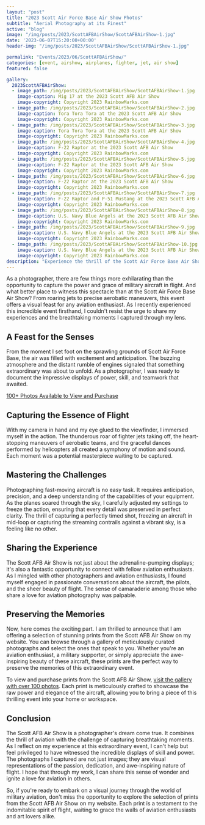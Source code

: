 ```yaml
---
layout: "post"
title: "2023 Scott Air Force Base Air Show Photos"
subtitle: "Aerial Photography at its Finest"
active: "blog"
image: "/img/posts/2023/ScottAFBAirShow/ScottAFBAirShow-1.jpg"
date: '2023-06-07T15:20:00+00:00'
header-img: "/img/posts/2023/ScottAFBAirShow/ScottAFBAirShow-1.jpg"

permalink: "Events/2023/06/ScottAFBAirShow/"
categories: [event, airshow, airplanes, fighter, jet, air show]
featured: false

gallery:
  2023ScottAFBAirShow:
  - image_path: /img/posts/2023/ScottAFBAirShow/ScottAFBAirShow-1.jpg
    image-caption: Mig 17 at the 2023 Scott AFB Air Show
    image-copyright: Copyright 2023 RainbowMarks.com
  - image_path: /img/posts/2023/ScottAFBAirShow/ScottAFBAirShow-2.jpg
    image-caption: Tora Tora Tora at the 2023 Scott AFB Air Show
    image-copyright: Copyright 2023 RainbowMarks.com
  - image_path: /img/posts/2023/ScottAFBAirShow/ScottAFBAirShow-3.jpg
    image-caption: Tora Tora Tora at the 2023 Scott AFB Air Show
    image-copyright: Copyright 2023 RainbowMarks.com
  - image_path: /img/posts/2023/ScottAFBAirShow/ScottAFBAirShow-4.jpg
    image-caption: F-22 Raptor at the 2023 Scott AFB Air Show
    image-copyright: Copyright 2023 RainbowMarks.com
  - image_path: /img/posts/2023/ScottAFBAirShow/ScottAFBAirShow-5.jpg
    image-caption: F-22 Raptor at the 2023 Scott AFB Air Show
    image-copyright: Copyright 2023 RainbowMarks.com
  - image_path: /img/posts/2023/ScottAFBAirShow/ScottAFBAirShow-6.jpg
    image-caption: F-22 Raptor at the 2023 Scott AFB Air Show
    image-copyright: Copyright 2023 RainbowMarks.com
  - image_path: /img/posts/2023/ScottAFBAirShow/ScottAFBAirShow-7.jpg
    image-caption: F-22 Raptor and P-51 Mustang at the 2023 Scott AFB Air Show
    image-copyright: Copyright 2023 RainbowMarks.com
  - image_path: /img/posts/2023/ScottAFBAirShow/ScottAFBAirShow-8.jpg
    image-caption: U.S. Navy Blue Angels at the 2023 Scott AFB Air Show
    image-copyright: Copyright 2023 RainbowMarks.com
  - image_path: /img/posts/2023/ScottAFBAirShow/ScottAFBAirShow-9.jpg
    image-caption: U.S. Navy Blue Angels at the 2023 Scott AFB Air Show
    image-copyright: Copyright 2023 RainbowMarks.com
  - image_path: /img/posts/2023/ScottAFBAirShow/ScottAFBAirShow-10.jpg
    image-caption: U.S. Navy Blue Angels at the 2023 Scott AFB Air Show
    image-copyright: Copyright 2023 RainbowMarks.com
description: "Experience the thrill of the Scott Air Force Base Air Show through the lens of a photographer. Check out stunning prints of exhilarating aircraft disp..."
---
```

As a photographer, there are few things more exhilarating than the opportunity to capture the power and grace of military aircraft in flight. And what better place to witness this spectacle than at the Scott Air Force Base Air Show? From roaring jets to precise aerobatic maneuvers, this event offers a visual feast for any aviation enthusiast. As I recently experienced this incredible event firsthand, I couldn't resist the urge to share my experiences and the breathtaking moments I captured through my lens.

## A Feast for the Senses
From the moment I set foot on the sprawling grounds of Scott Air Force Base, the air was filled with excitement and anticipation. The buzzing atmosphere and the distant rumble of engines signaled that something extraordinary was about to unfold. As a photographer, I was ready to document the impressive displays of power, skill, and teamwork that awaited.

[100+ Photos Available to View and Purchase](https://photos.rainbowmarks.com/2023/Aircraft/2023-Scott-Air-Force-Base-Air-Show/)

## Capturing the Essence of Flight
With my camera in hand and my eye glued to the viewfinder, I immersed myself in the action. The thunderous roar of fighter jets taking off, the heart-stopping maneuvers of aerobatic teams, and the graceful dances performed by helicopters all created a symphony of motion and sound. Each moment was a potential masterpiece waiting to be captured.

## Mastering the Challenges
Photographing fast-moving aircraft is no easy task. It requires anticipation, precision, and a deep understanding of the capabilities of your equipment. As the planes soared through the sky, I carefully adjusted my settings to freeze the action, ensuring that every detail was preserved in perfect clarity. The thrill of capturing a perfectly timed shot, freezing an aircraft in mid-loop or capturing the streaming contrails against a vibrant sky, is a feeling like no other.

## Sharing the Experience
The Scott AFB Air Show is not just about the adrenaline-pumping displays; it's also a fantastic opportunity to connect with fellow aviation enthusiasts. As I mingled with other photographers and aviation enthusiasts, I found myself engaged in passionate conversations about the aircraft, the pilots, and the sheer beauty of flight. The sense of camaraderie among those who share a love for aviation photography was palpable.

## Preserving the Memories
Now, here comes the exciting part. I am thrilled to announce that I am offering a selection of stunning prints from the Scott AFB Air Show on my website. You can browse through a gallery of meticulously curated photographs and select the ones that speak to you. Whether you're an aviation enthusiast, a military supporter, or simply appreciate the awe-inspiring beauty of these aircraft, these prints are the perfect way to preserve the memories of this extraordinary event.

To view and purchase prints from the Scott AFB Air Show, [visit the gallery with over 100 photos](https://photos.rainbowmarks.com/2023/Aircraft/2023-Scott-Air-Force-Base-Air-Show/). Each print is meticulously crafted to showcase the raw power and elegance of the aircraft, allowing you to bring a piece of this thrilling event into your home or workspace.

## Conclusion
The Scott AFB Air Show is a photographer's dream come true. It combines the thrill of aviation with the challenge of capturing breathtaking moments. As I reflect on my experience at this extraordinary event, I can't help but feel privileged to have witnessed the incredible displays of skill and power. The photographs I captured are not just images; they are visual representations of the passion, dedication, and awe-inspiring nature of flight. I hope that through my work, I can share this sense of wonder and ignite a love for aviation in others.

So, if you're ready to embark on a visual journey through the world of military aviation, don't miss the opportunity to explore the selection of prints from the Scott AFB Air Show on my website. Each print is a testament to the indomitable spirit of flight, waiting to grace the walls of aviation enthusiasts and art lovers alike.
